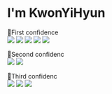 # I'm KwonYiHyun
🥇First confidence
<br>
<img src="https://img.shields.io/badge/MySQL-4479A1?style=flat-square&logo=mysql&logoColor=white"/>
<img src="https://img.shields.io/badge/Unity-0E1128?style=flat-square&logo=unity&logoColor=white"/>
<img src="https://img.shields.io/badge/CSharp-239120?style=flat-square&logo=csharp&logoColor=white"/>
<img src="https://img.shields.io/badge/Java-007396?style=flat-square&logo=java&logoColor=white"/>
<img src="https://img.shields.io/badge/Java%20Swing-007396?style=flat-square&logo=java&logoColor=white"/>
<br>

🥈Second confidenc
<br>
<img src="https://img.shields.io/badge/Excel-217346?style=flat-square&logo=MicrosoftExcel&logoColor=white"/>
<img src="https://img.shields.io/badge/Visual%20Basic%20for%20Applications-217346?style=flat-square&logo=microsoftexcel&logoColor=white"/>
<br>

🥉Third confidenc
<br>
<img src="https://img.shields.io/badge/C++-00599C?style=flat-square&logo=c%2b%2b&logoColor=white"/>
<img src="https://img.shields.io/badge/SpringBoot-6DB33F?style=flat-square&logo=springboot&logoColor=white"/>
<img src="https://img.shields.io/badge/Unreal-0E1128?style=flat-square&logo=unrealengine&logoColor=white"/>
<br>

<!--
**KwonYiHyun/KwonYiHyun** is a ✨ _special_ ✨ repository because its `README.md` (this file) appears on your GitHub profile.

Here are some ideas to get you started:

- 🔭 I’m currently working on ...
- 🌱 I’m currently learning ...
- 👯 I’m looking to collaborate on ...
- 🤔 I’m looking for help with ...
- 💬 Ask me about ...
- 📫 How to reach me: ...
- 😄 Pronouns: ...
- ⚡ Fun fact: ...
-->
